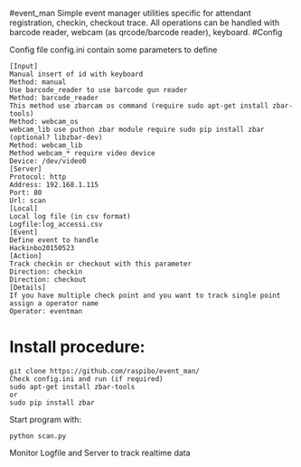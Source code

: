 #event_man
Simple event manager utilities specific for attendant registration, checkin, checkout trace.
All operations can be handled with barcode reader, webcam (as qrcode/barcode reader), keyboard.
#Config

Config file config.ini contain some parameters to define 

    [Input]
    Manual insert of id with keyboard
    Method: manual			
    Use barcode_reader to use barcode gun reader 
    Method: barcode_reader 	
    This method use zbarcam os command (require sudo apt-get install zbar-tools)
    Method: webcam_os		
    webcam_lib use puthon zbar module require sudo pip install zbar (optional? libzbar-dev)
    Method: webcam_lib
    Method webcam_* require video device
    Device: /dev/video0		
    [Server]
    Protocol: http
    Address: 192.168.1.115
    Port: 80
    Url: scan
    [Local]
    Local log file (in csv format)
    Logfile:log_accessi.csv
    [Event]
    Define event to handle
    Hackinbo20150523
    [Action]
    Track checkin or checkout with this parameter
    Direction: checkin
    Direction: checkout
    [Details]
    If you have multiple check point and you want to track single point assign a operator name
    Operator: eventman

Install procedure:
===========

    git clone https://github.com/raspibo/event_man/
    Check config.ini and run (if required)
    sudo apt-get install zbar-tools
    or 
    sudo pip install zbar

Start program with:

    python scan.py
Monitor Logfile and Server to track realtime data
